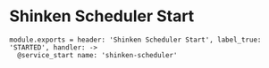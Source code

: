 
# Shinken Scheduler Start

    module.exports = header: 'Shinken Scheduler Start', label_true: 'STARTED', handler: ->
      @service_start name: 'shinken-scheduler'
